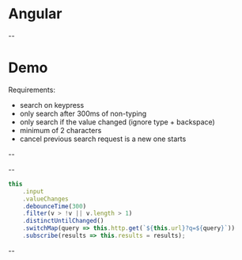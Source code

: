 # Angular

--
# Demo 

Requirements:

* search on keypress
* only search after 300ms of non-typing
* only search if the value changed (ignore type + backspace)
* minimum of 2 characters
* cancel previous search request is a new one starts

--
<!-- .slide: data-background="http://www.reactiongifs.com/r/mth.gif" -->

--
```typescript
this
    .input
    .valueChanges
    .debounceTime(300)
    .filter(v > !v || v.length > 1)
    .distinctUntilChanged()
    .switchMap(query => this.http.get(`${this.url}?q=${query}`))
    .subscribe(results => this.results = results);
```

--
<!-- .slide: data-background="http://www.reactiongifs.com/wp-content/uploads/2013/06/supa-hot-fire.gif" -->
